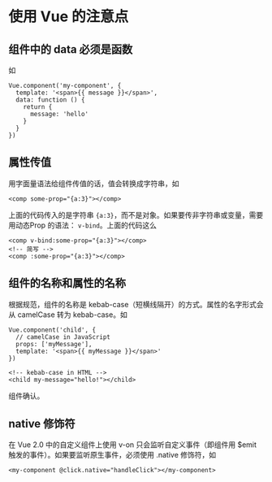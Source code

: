 # 使用 Vue 的注意点
## 组件中的 data 必须是函数
如
```
Vue.component('my-component', {
  template: '<span>{{ message }}</span>',
  data: function () {
    return {
      message: 'hello'
    }
  }
})
```

## 属性传值
用字面量语法给组件传值的话，值会转换成字符串，如
```
<comp some-prop="{a:3}"></comp>
```

上面的代码传入的是字符串 `{a:3}`，而不是对象。如果要传非字符串或变量，需要用动态Prop 的语法： `v-bind`。上面的代码这么
```
<comp v-bind:some-prop="{a:3}"></comp>
<!-- 简写 -->
<comp :some-prop="{a:3}"></comp>
```

## 组件的名称和属性的名称
根据规范，组件的名称是 kebab-case（短横线隔开）的方式。属性的名字形式会从 camelCase 转为 kebab-case。如
```
Vue.component('child', {
  // camelCase in JavaScript
  props: ['myMessage'],
  template: '<span>{{ myMessage }}</span>'
})
```

```
<!-- kebab-case in HTML -->
<child my-message="hello!"></child>
```

组件确认。

## native 修饰符
在 Vue 2.0 中的自定义组件上使用 v-on 只会监听自定义事件（即组件用 $emit 触发的事件）。如果要监听原生事件，必须使用 .native 修饰符，如
```
<my-component @click.native="handleClick"></my-component>
```